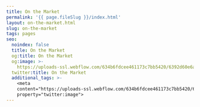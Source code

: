 ```yaml
---
title: On the Market
permalink: '{{ page.fileSlug }}/index.html'
layout: on-the-market.html
slug: on-the-market
tags: pages
seo:
  noindex: false
  title: On the Market
  og:title: On the Market
  og:image: >-
    https://uploads-ssl.webflow.com/634b6fdcee461173c7bb5420/6392d60e6a0f547f9e137bd3_Add%20a%20heading%20(1).jpg
  twitter:title: On the Market
  additional_tags: >-
    <meta
    content="https://uploads-ssl.webflow.com/634b6fdcee461173c7bb5420/6392d60e6a0f547f9e137bd3_Add%20a%20heading%20(1).jpg"
    property="twitter:image">
---
```



